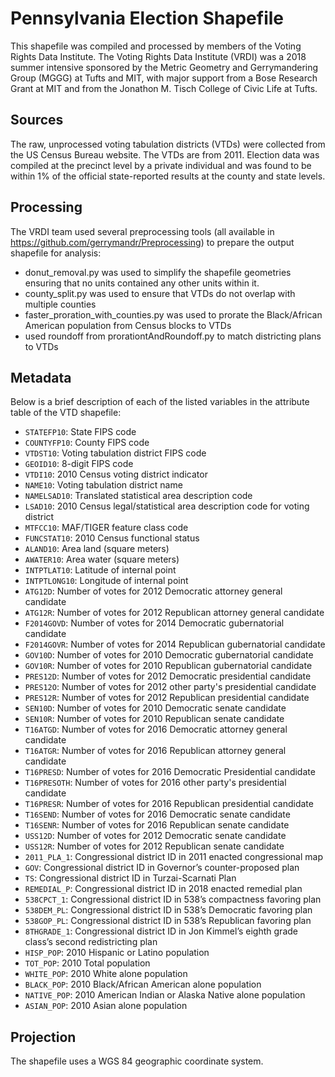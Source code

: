# Pennsylvania Election Shapefile
This shapefile was compiled and processed by members of the Voting Rights Data Institute. 
The Voting Rights Data Institute (VRDI) was a 2018 summer intensive sponsored by the Metric 
Geometry and Gerrymandering Group (MGGG) at Tufts and MIT, with major support from a Bose 
Research Grant at MIT and from the Jonathon M. Tisch College of Civic Life at Tufts.

## Sources
The raw, unprocessed voting tabulation districts (VTDs) were collected from the US Census Bureau website. 
The VTDs are from 2011. Election data was compiled at the precinct level by a private individual 
and was found to be within 1% of the official state-reported results at the county and state levels.

## Processing
The VRDI team used several preprocessing tools (all available in https://github.com/gerrymandr/Preprocessing) 
to prepare the output shapefile for analysis: 
* donut_removal.py was used to simplify the shapefile geometries ensuring that no units contained any other units within it.
* county_split.py was used to ensure that VTDs do not overlap with multiple counties 
* faster_proration_with_counties.py was used to prorate the Black/African American population from Census blocks to VTDs
* used roundoff from prorationtAndRoundoff.py to match districting plans to VTDs

## Metadata
Below is a brief description of each of the listed variables in the attribute table of the VTD shapefile:
- `STATEFP10`: State FIPS code
- `COUNTYFP10`: County FIPS code
- `VTDST10`: Voting tabulation district FIPS code
- `GEOID10`: 8-digit FIPS code
- `VTDI10`: 2010 Census voting district indicator
- `NAME10`: Voting tabulation district name
- `NAMELSAD10`: Translated statistical area description code
- `LSAD10`: 2010 Census legal/statistical area description code for voting district 
- `MTFCC10`: MAF/TIGER feature class code
- `FUNCSTAT10`: 2010 Census functional status
- `ALAND10`: Area land (square meters)
- `AWATER10`: Area water (square meters)
- `INTPTLAT10`: Latitude of internal point
- `INTPTLONG10`: Longitude of internal point
- `ATG12D`: Number of votes for 2012 Democratic attorney general candidate
- `ATG12R`: Number of votes for 2012 Republican attorney general candidate
- `F2014GOVD`: Number of votes for 2014 Democratic gubernatorial candidate
- `F2014GOVR`: Number of votes for 2014 Republican gubernatorial candidate
- `GOV10D`: Number of votes for 2010 Democratic gubernatorial candidate
- `GOV10R`: Number of votes for 2010 Republican gubernatorial candidate
- `PRES12D`: Number of votes for 2012 Democratic presidential candidate
- `PRES12O`: Number of votes for 2012 other party's presidential candidate
- `PRES12R`: Number of votes for 2012 Republican presidential candidate
- `SEN10D`: Number of votes for 2010 Democratic senate candidate
- `SEN10R`: Number of votes for 2010 Republican senate candidate
- `T16ATGD`: Number of votes for 2016 Democratic attorney general candidate
- `T16ATGR`: Number of votes for 2016 Republican attorney general candidate
- `T16PRESD`: Number of votes for 2016 Democratic Presidential candidate
- `T16PRESOTH`: Number of votes for 2016 other party's presidential candidate
- `T16PRESR`: Number of votes for 2016 Republican presidential candidate
- `T16SEND`: Number of votes for 2016 Democratic senate candidate
- `T16SENR`: Number of votes for 2016 Republican senate candidate
- `USS12D`: Number of votes for 2012 Democratic senate candidate
- `USS12R`: Number of votes for 2012 Republican senate candidate
- `2011_PLA_1`: Congressional district ID in 2011 enacted congressional map
- `GOV`: Congressional district ID in Governor’s counter-proposed plan
- `TS`: Congressional district ID in Turzai-Scarnati Plan
- `REMEDIAL_P`: Congressional district ID in 2018 enacted remedial plan
- `538CPCT_1`: Congressional district ID in 538’s compactness favoring plan
- `538DEM_PL`: Congressional district ID in 538’s Democratic favoring plan
- `538GOP_PL`: Congressional district ID in 538’s Republican favoring plan
- `8THGRADE_1`: Congressional district ID in Jon Kimmel’s eighth grade class’s second redistricting plan
- `HISP_POP`: 2010 Hispanic or Latino population
- `TOT_POP`: 2010 Total population
- `WHITE_POP`: 2010 White alone population
- `BLACK_POP`: 2010 Black/African American alone population
- `NATIVE_POP`: 2010 American Indian or Alaska Native alone population
- `ASIAN_POP`: 2010 Asian alone population

## Projection
The shapefile uses a WGS 84 geographic coordinate system.

